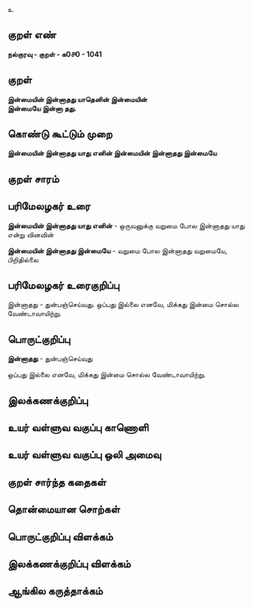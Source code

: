 உ

## குறள் எண் 

**நல்குரவு - குறள் - க0௪0 - 1041**

## குறள் 

**இன்மையின் இன்னாதது யாதெனின் இன்மையின்  
இன்மையே இன்னா தது.**

## கொண்டு கூட்டும் முறை

**இன்மையின் இன்னாதது யாது எனின் இன்மையின் இன்னாதது இன்மையே**

## குறள் சாரம் 


## பரிமேலழகர் உரை

**இன்மையின் இன்னாதது யாது எனின்** - ஒருவனுக்கு வறுமை போல இன்னாதது யாது என்று வினவின் 

**இன்மையின் இன்னாதது இன்மையே** - வறுமை போல இன்னாதது வறுமையே, பிறிதில்லை

## பரிமேலழகர் உரைகுறிப்பு   

இன்னாதது - துன்பஞ்செய்வது. ஒப்பது இல்லை எனவே, மிக்கது இன்மை சொல்ல வேண்டாவாயிற்று. 

## பொருட்குறிப்பு 

**இன்னாதது** - துன்பஞ்செய்வது 

ஒப்பது இல்லை எனவே, மிக்கது இன்மை சொல்ல வேண்டாவாயிற்று.

## இலக்கணக்குறிப்பு  


## உயர் வள்ளுவ வகுப்பு காணொளி


## உயர் வள்ளுவ வகுப்பு ஒலி அமைவு 

 
## குறள் சார்ந்த கதைகள் 


## தொன்மையான சொற்கள்


## பொருட்குறிப்பு விளக்கம்


## இலக்கணக்குறிப்பு விளக்கம்


## ஆங்கில கருத்தாக்கம் 


